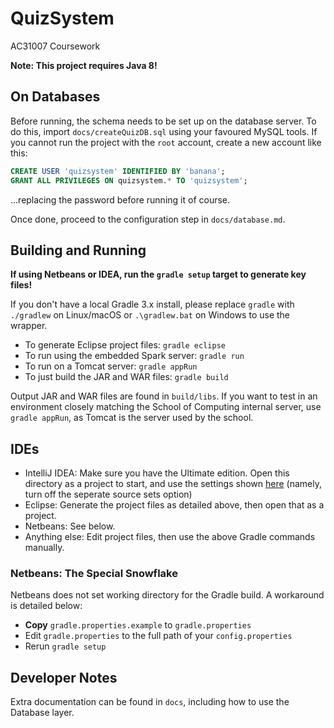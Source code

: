 # QuizSystem
AC31007 Coursework

**Note: This project requires Java 8!**

## On Databases
Before running, the schema needs to be set up on the database server. To do this, import `docs/createQuizDB.sql` using
your favoured MySQL tools. If you cannot run the project with the `root` account, create a new account like this:
```sql
CREATE USER 'quizsystem' IDENTIFIED BY 'banana';
GRANT ALL PRIVILEGES ON quizsystem.* TO 'quizsystem';
```
...replacing the password before running it of course.

Once done, proceed to the configuration step in `docs/database.md`.

## Building and Running
**If using Netbeans or IDEA, run the `gradle setup` target to generate key files!**

If you don't have a local Gradle 3.x install, please replace `gradle` with `./gradlew` on Linux/macOS or `.\gradlew.bat`
on Windows to use the wrapper.

- To generate Eclipse project files: `gradle eclipse`
- To run using the embedded Spark server: `gradle run`
- To run on a Tomcat server: `gradle appRun`
- To just build the JAR and WAR files: `gradle build`

Output JAR and WAR files are found in `build/libs`. If you want to test in an environment closely matching the School of
Computing internal server, use `gradle appRun`, as Tomcat is the server used by the school.

## IDEs
- IntelliJ IDEA: Make sure you have the Ultimate edition. Open this directory as a project to start, and use the
settings shown [here](https://github.com/AC31007-Group-8/QuizSystem/blob/master/docs/idea_import.png) (namely, turn off
the seperate source sets option)
- Eclipse: Generate the project files as detailed above, then open that as a project.
- Netbeans: See below.
- Anything else: Edit project files, then use the above Gradle commands manually.

### Netbeans: The Special Snowflake
Netbeans does not set working directory for the Gradle build. A workaround is detailed below:

- **Copy** `gradle.properties.example` to `gradle.properties`
- Edit `gradle.properties` to the full path of your `config.properties`
- Rerun `gradle setup`

## Developer Notes
Extra documentation can be found in `docs`, including how to use the Database layer.
